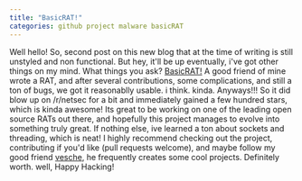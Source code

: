 ```yaml
---
title: "BasicRAT!"
categories: github project malware basicRAT
---
```


Well hello! So, second post on this new blog that at the time of writing is still unstyled and non functional.
But hey, it'll be up eventually, i've got other things on my mind. What things you ask?
[BasicRAT!](https://github.com/vesche/basicRAT) A good friend of mine wrote a RAT, and after several contributions,
some complications, and still a ton of bugs, we got it reasonablly usable. i think. kinda. Anyways!!!
So it did blow up on /r/netsec for a bit and immediately gained a few hundred stars, which is kinda awesome!
Its great to be working on one of the leading open source RATs out there, and hopefully this project manages to evolve into something truly great.
If nothing else, ive learned a ton about sockets and threading, which is neat! I highly recommend checking out the project, contributing if you'd like
(pull requests welcome), and maybe follow my good friend [vesche](https://github.com/vesche), he frequently creates some cool projects.
Definitely worth. well, Happy Hacking!
